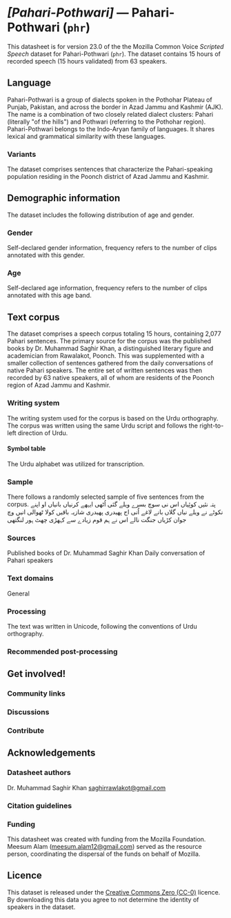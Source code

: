 # *[Pahari-Pothwari]* &mdash; Pahari-Pothwari (`phr`)
This datasheet is for version 23.0 of the the Mozilla Common Voice *Scripted Speech* dataset 
for Pahari-Pothwari (`phr`). The dataset contains 15 hours of recorded
speech (15 hours validated) from 63 speakers.

## Language
<!-- {{LANGUAGE_DESCRIPTION}} -->
<!-- Provide a brief (1-2 paragraph) description of your language -->

Pahari-Pothwari is a group of dialects spoken in the Pothohar Plateau of Punjab, Pakistan, and across the border in Azad Jammu and Kashmir (AJK). The name is a combination of two closely related dialect clusters: Pahari (literally "of the hills") and Pothwari (referring to the Pothohar region). Pahari-Pothwari belongs to the Indo-Aryan family of languages. It shares lexical and grammatical similarity with these languages.

### Variants
<!-- {{VARIANT_DESCRIPTION}} -->
<!-- @ OPTIONAL @ -->
<!-- Describe the variants (MCV variants) of your language -->

The dataset comprises sentences that characterize the Pahari-speaking population residing in the Poonch district of Azad Jammu and Kashmir.

## Demographic information
<!-- You can get a lot of the information in this section from https://analyzer.cv-toolbox.web.tr/browse -->
The dataset includes the following distribution of age and gender.

### Gender
<!-- {{GENDER_TABLE}} -->
<!-- @ AUTOMATICALLY GENERATED @ -->
<!-- | Gender | Frequency |
|--------|-----------|
| male, masculine | ? |
| undeclared | ? |
| female, feminine | ? | -->
Self-declared gender information, frequency refers to the number of clips annotated with this gender.

### Age
<!-- {{AGE_TABLE}} -->
<!-- @ AUTOMATICALLY GENERATED @ -->
<!-- | Age band | Frequency |
|----------|-----------|
| teens | ? |
| twenties | ? |
| thirties | ? |
| fourties | ? |
| fifties | ? |
   ...if other age ranges are present in your data, add rows... -->
Self-declared age information, frequency refers to the number of clips annotated with this age band.

## Text corpus
<!-- {{TEXT_CORPUS_DESCRIPTION}} -->
<!-- @ OPTIONAL @ -->
<!-- An overview of the text corpus, with information such as average length (in characters and words) of validated sentences. -->

The dataset comprises a speech corpus totaling 15 hours, containing 2,077 Pahari sentences. The primary source for the corpus was the published books by Dr. Muhammad Saghir Khan, a distinguished literary figure and academician from Rawalakot, Poonch. This was supplemented with a smaller collection of sentences gathered from the daily conversations of native Pahari speakers. The entire set of written sentences was then recorded by 63 native speakers, all of whom are residents of the Poonch region of Azad Jammu and Kashmir.

### Writing system
<!-- {{WRITING_SYSTEM_DESCRIPTION}} -->
<!-- @ OPTIONAL @ -->
<!-- A description of the writing system (or writing systems) used in the text corpus -->

The writing system used for the corpus is based on the Urdu orthography. The corpus was written using the same Urdu script and follows the right-to-left direction of Urdu.

#### Symbol table
<!-- {{ALPHABET_TABLE}} -->
<!-- @ OPTIONAL @ -->
<!-- If the writing system is alphabetic, you can include the valid alphabet here -->

The Urdu alphabet was utilized for transcription.

### Sample
<!-- {{SENTENCES_SAMPLE}} -->
There follows a randomly selected sample of five sentences from the corpus.
پتہ نئیں کوئِیاں اس نی سوچ بسرے ویلے گئی اُٹھی ایہھے کرنیاں بانیاں او اپنے نکوٹے نے ویلے نیاں گلاں بانے لاغے اُنی اج  پھیدری پھیدری شازیہ باقیں کولا ٹھوالی انیں وچ جوان کڑیاں جنگت نالے اس نے ہم قوم زیادے سے کہھڑی چھٹ ہور لنگتھی

### Sources
<!-- {{SOURCES_LIST}} -->
<!-- @ OPTIONAL @ -->
<!-- A list of sentence sources, can be curated to the top-N -->

Published books of Dr. Muhammad Saghir Khan Daily conversation of Pahari speakers

### Text domains
<!-- {{TEXT_DOMAIN_DESCRIPTION}} -->
<!-- @ OPTIONAL @ -->
<!-- What text domains are represented in the corpus? -->

General

### Processing
<!-- {{PROCESSING_DESCRIPTION}} -->
<!-- @ OPTIONAL @ -->
<!-- How has the text data been processed -->

The text was written in Unicode, following the conventions of Urdu orthography.

### Recommended post-processing
<!-- {{RECOMMENDED_POSTPROCESSING_DESCRIPTION}} -->
<!-- @ OPTIONAL @ -->
<!-- What should people do before they use the data, for example Unicode normalisation -->



## Get involved!


### Community links
<!-- {{COMMUNITY_LINKS_LIST}} -->
<!-- @ OPTIONAL @ -->
<!-- Links to community chats / fora -->



### Discussions
<!-- {{DISCUSSION_LINKS_LIST}} -->
<!-- @ OPTIONAL @ -->
<!-- Any links to discussions, for example on Discourse or other fora or blogs can be included here -->



### Contribute
<!-- {{CONTRIBUTE_LINKS_LIST}} -->
<!-- Here you can include links for how to contribute to the dataset -->



## Acknowledgements


### Datasheet authors
<!-- {{DATASHEET_AUTHORS_LIST}} -->
<!-- A list in the format of: Your Name <email@email.com> -->

Dr. Muhammad Saghir Khan <saghirrawlakot@gmail.com>

### Citation guidelines
<!-- {{CITATION_DESCRIPTION}} -->
<!-- @ OPTIONAL @ -->
<!-- If you published a paper and would like people to cite it, you can include the BiBTeX here -->



### Funding
<!-- {{FUNDING_DESCRIPTION}} -->
<!-- @ OPTIONAL @ -->
<!-- If you received any funding, you can include the acknowledgement here -->

This datasheet was created with funding from the Mozilla Foundation. Meesum Alam (meesum.alam12@gmail.com) served as the resource person, coordinating the dispersal of the funds on behalf of Mozilla.

## Licence
This dataset is released under the [Creative Commons Zero (CC-0)](https://creativecommons.org/public-domain/cc0/) licence. By downloading this data
you agree to not determine the identity of speakers in the dataset.